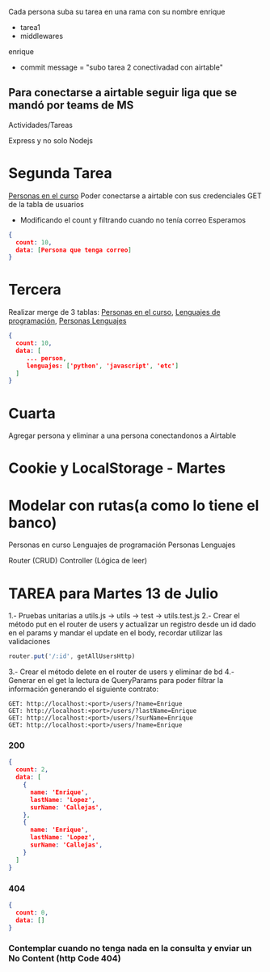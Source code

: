 Cada persona suba su tarea en una rama con su nombre
enrique
  - tarea1
  - middlewares


enrique
  - commit message = "subo tarea 2 conectivadad con airtable"


## Para conectarse a airtable seguir liga que se mandó por teams de MS

Actividades/Tareas

  Express y no solo Nodejs
# Segunda Tarea
  [Personas en el curso](https://airtable.com/appgiwqXmBRiTiCXK/api/docs#curl/table:personas%20en%20el%20curso)
  Poder conectarse a airtable con sus credenciales GET de la tabla de usuarios
  - Modificando el count y filtrando cuando no tenía correo
  Esperamos

```json
{
  count: 10,
  data: [Persona que tenga correo]
}
```

# Tercera
  Realizar merge de 3 tablas:
  [Personas en el curso](https://airtable.com/appgiwqXmBRiTiCXK/api/docs#curl/table:personas%20en%20el%20curso), 
  [Lenguajes de programación](https://airtable.com/appgiwqXmBRiTiCXK/api/docs#curl/table:lenguajesprogramacion), 
  [Personas Lenguajes](https://airtable.com/appgiwqXmBRiTiCXK/api/docs#curl/table:personaslenguajes)

```json
{
  count: 10,
  data: [
     ... person,
     lenguajes: ['python', 'javascript', 'etc']
  ]
}
```

# Cuarta
Agregar persona y eliminar a una persona conectandonos a Airtable

# Cookie y LocalStorage - Martes

# Modelar con rutas(a como lo tiene el banco)
Personas en curso
Lenguajes de programación
Personas Lenguajes

Router (CRUD)
Controller (Lógica de leer)


# TAREA para Martes 13 de Julio

1.- Pruebas unitarias a utils.js -> utils -> test -> utils.test.js
2.- Crear el método put en el router de users y actualizar un registro desde un id dado en el params y mandar el update en el body, recordar utilizar las validaciones
```javascript
router.put('/:id', getAllUsersHttp)
```
3.- Crear el método delete en el router de users y eliminar de bd
4.- Generar en el get la lectura de QueryParams para poder filtrar la información generando el siguiente contrato:

```
GET: http://localhost:<port>/users/?name=Enrique
GET: http://localhost:<port>/users/?lastName=Enrique
GET: http://localhost:<port>/users/?surName=Enrique
GET: http://localhost:<port>/users/?name=Enrique
```
### 200
```json
{
  count: 2,
  data: [
    {
      name: 'Enrique',
      lastName: 'Lopez',
      surName: 'Callejas',
    },
    {
      name: 'Enrique',
      lastName: 'Lopez',
      surName: 'Callejas',
    }
  ]
}
```
### 404
```json
{
  count: 0,
  data: []
}
```
### Contemplar cuando no tenga nada en la consulta y enviar un No Content (http Code 404)

